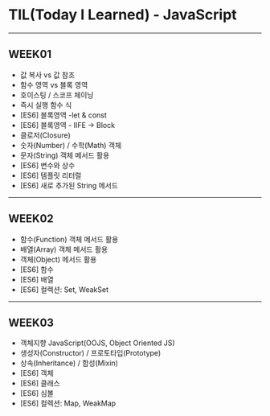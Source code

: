 # TIL(Today I Learned) - JavaScript

---
## WEEK01
- 값 복사 vs 값 참조
- 함수 영역 vs 블록 영역
- 호이스팅 / 스코프 체이닝
- 즉시 실행 함수 식
- [ES6] 블록영역 -let & const
- [ES6] 블록영역 - IIFE → Block
- 클로저(Closure)
- 숫자(Number) / 수학(Math) 객체
- 문자(String) 객체 메서드 활용
- [ES6] 변수와 상수
- [ES6] 템플릿 리터럴
- [ES6] 새로 추가된 String 메서드
---
## WEEK02
- 함수(Function) 객체 메서드 활용
- 배열(Array) 객체 메서드 활용
- 객체(Object) 메서드 활용
- [ES6] 함수
- [ES6] 배열
- [ES6] 컬렉션: Set, WeakSet
---
## WEEK03
- 객체지향 JavaScript(OOJS, Object Oriented JS)
- 생성자(Constructor) / 프로토타입(Prototype)
- 상속(Inheritance) / 합성(Mixin)
- [ES6] 객체
- [ES6] 클래스
- [ES6] 심볼
- [ES6] 컬렉션: Map, WeakMap